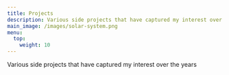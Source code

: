 ```yaml
---
title: Projects
description: Various side projects that have captured my interest over the years
main_image: /images/solar-system.png
menu:
  top:
    weight: 10
---
```


Various side projects that have captured my interest over the years
